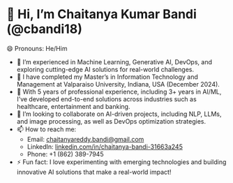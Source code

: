 # 👋 Hi, I’m Chaitanya Kumar Bandi (@cbandi18)
  😄 Pronouns: He/Him

- 👀 I’m experienced in Machine Learning, Generative AI, DevOps, and exploring cutting-edge AI solutions for real-world challenges.
- 🌱 I have completed my Master’s in Information Technology and Management at Valparaiso University, Indiana, USA (December 2024).
- 💼 With 5 years of professional experience, including 3+ years in AI/ML, I’ve developed end-to-end solutions across industries such as healthcare, entertainment and banking.
- 💞️ I’m looking to collaborate on AI-driven projects, including NLP, LLMs, and image processing, as well as DevOps optimization strategies.
- 📫 How to reach me:  
  - Email: [chaitanyareddy.bandi@gmail.com](mailto:chaitanyareddy.bandi@gmail.com)  
  - LinkedIn: [linkedin.com/in/chaitanya-bandi-31663a245](https://www.linkedin.com/in/chaitanya-bandi-31663a245)  
  - Phone: +1 (862) 389-7945
- ⚡ Fun fact: I love experimenting with emerging technologies and building innovative AI solutions that make a real-world impact!

<!---
cbandi18/cbandi18 is a ✨ special ✨ repository because its `README.md` (this file) appears on your GitHub profile.
You can click the Preview link to take a look at your changes.
--->
